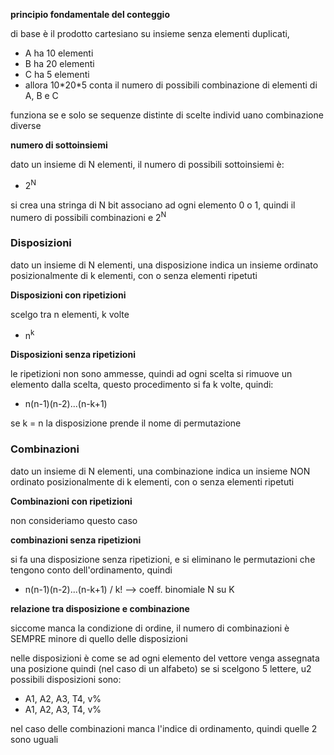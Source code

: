 **principio fondamentale del conteggio**

di base è il prodotto cartesiano su insieme senza elementi duplicati,
* A ha 10 elementi
* B ha 20 elementi
* C ha 5 elementi
* allora 10\*20\*5 conta il numero di possibili combinazione di elementi di A, B e C

funziona se e solo se sequenze distinte di scelte individ uano combinazione diverse

**numero di sottoinsiemi**

dato un insieme di N elementi, il numero di possibili sottoinsiemi è:
* 2<sup>N</sup>

si crea una stringa di N bit associano ad ogni elemento 0 o 1, quindi il numero di possibili combinazioni e 2<sup>N</sup>

### Disposizioni

dato un insieme di N elementi, una disposizione indica un insieme ordinato posizionalmente di k elementi, con o senza elementi ripetuti

**Disposizioni con ripetizioni**

scelgo tra n elementi, k volte
* n<sup>k</sup>

**Disposizioni senza ripetizioni**

le ripetizioni non sono ammesse, quindi ad ogni scelta si rimuove un elemento dalla scelta, questo procedimento si fa k volte, quindi:
* n(n-1)(n-2)...(n-k+1)

se k = n la disposizione prende il nome di permutazione

### Combinazioni

dato un insieme di N elementi, una combinazione indica un insieme NON ordinato posizionalmente di k elementi, con o senza elementi ripetuti

**Combinazioni con ripetizioni**

non consideriamo questo caso

**combinazioni senza ripetizioni**

si fa una disposizione senza ripetizioni, e si eliminano le permutazioni che tengono conto dell'ordinamento, quindi
*  n(n-1)(n-2)...(n-k+1) / k! --> coeff. binomiale N su K

**relazione tra disposizione e combinazione**

siccome manca la condizione di ordine, il numero di combinazioni è SEMPRE minore di quello delle disposizioni

nelle disposizioni è come se ad ogni elemento del vettore venga assegnata una posizione quindi (nel caso di un alfabeto) se si scelgono 5 lettere, u2 possibili disposizioni sono:
* A1, A2, A3, T4, v%
* A1, A2, A3, T4, v%

nel caso delle combinazioni manca l'indice di ordinamento, quindi quelle 2 sono uguali